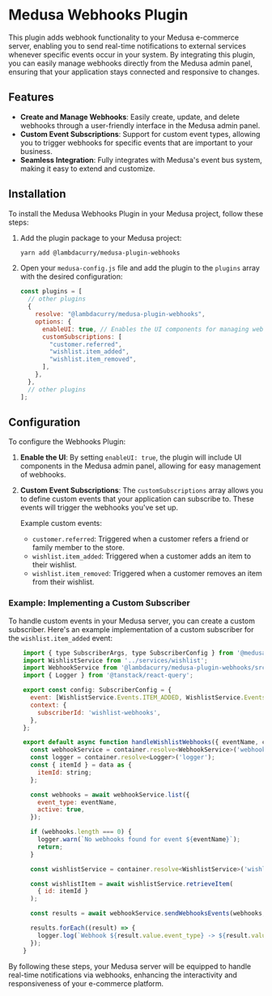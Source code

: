 # Medusa Webhooks Plugin

This plugin adds webhook functionality to your Medusa e-commerce server, enabling you to send real-time notifications to external services whenever specific events occur in your system. By integrating this plugin, you can easily manage webhooks directly from the Medusa admin panel, ensuring that your application stays connected and responsive to changes.

## Features

- **Create and Manage Webhooks**: Easily create, update, and delete webhooks through a user-friendly interface in the Medusa admin panel.
- **Custom Event Subscriptions**: Support for custom event types, allowing you to trigger webhooks for specific events that are important to your business.
- **Seamless Integration**: Fully integrates with Medusa's event bus system, making it easy to extend and customize.

## Installation

To install the Medusa Webhooks Plugin in your Medusa project, follow these steps:

1. Add the plugin package to your Medusa project:

   ```bash
   yarn add @lambdacurry/medusa-plugin-webhooks
   ```

2. Open your `medusa-config.js` file and add the plugin to the `plugins` array with the desired configuration:

   ```javascript
   const plugins = [
     // other plugins
     {
       resolve: "@lambdacurry/medusa-plugin-webhooks",
       options: {
         enableUI: true, // Enables the UI components for managing webhooks in the admin panel
         customSubscriptions: [
           "customer.referred",
           "wishlist.item_added",
           "wishlist.item_removed",
         ],
       },
     },
     // other plugins
   ];
   ```

## Configuration

To configure the Webhooks Plugin:

1. **Enable the UI**: By setting `enableUI: true`, the plugin will include UI components in the Medusa admin panel, allowing for easy management of webhooks.

2. **Custom Event Subscriptions**: The `customSubscriptions` array allows you to define custom events that your application can subscribe to. These events will trigger the webhooks you've set up.

   Example custom events:

   - `customer.referred`: Triggered when a customer refers a friend or family member to the store.
   - `wishlist.item_added`: Triggered when a customer adds an item to their wishlist.
   - `wishlist.item_removed`: Triggered when a customer removes an item from their wishlist.

### Example: Implementing a Custom Subscriber

To handle custom events in your Medusa server, you can create a custom subscriber. Here's an example implementation of a custom subscriber for the `wishlist.item_added` event:

```javascript
    import { type SubscriberArgs, type SubscriberConfig } from '@medusajs/medusa';
    import WishlistService from '../services/wishlist';
    import WebhookService from '@lambdacurry/medusa-plugin-webhooks/src/services/webhook';
    import { Logger } from '@tanstack/react-query';

    export const config: SubscriberConfig = {
      event: [WishlistService.Events.ITEM_ADDED, WishlistService.Events.ITEM_REMOVED],
      context: {
        subscriberId: 'wishlist-webhooks',
      },
    };

    export default async function handleWishlistWebhooks({ eventName, container, data }: SubscriberArgs) {
      const webhookService = container.resolve<WebhookService>('webhookService');
      const logger = container.resolve<Logger>('logger');
      const { itemId } = data as {
        itemId: string;
      };

      const webhooks = await webhookService.list({
        event_type: eventName,
        active: true,
      });

      if (webhooks.length === 0) {
        logger.warn(`No webhooks found for event ${eventName}`);
        return;
      }

      const wishlistService = container.resolve<WishlistService>('wishlistService');

      const wishlistItem = await wishlistService.retrieveItem(
        { id: itemId }
      );

      const results = await webhookService.sendWebhooksEvents(webhooks, wishlistItem);

      results.forEach((result) => {
        logger.log(`Webhook ${result.value.event_type} -> ${result.value.target_url} ${result.value.result}`);
      });
    }
```

By following these steps, your Medusa server will be equipped to handle real-time notifications via webhooks, enhancing the interactivity and responsiveness of your e-commerce platform.

